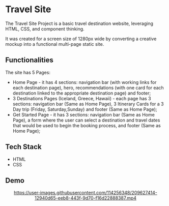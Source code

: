 # Travel Site
The Travel Site Project is a basic travel destination website, leveraging HTML, CSS, and component thinking.

It was created for a screen size of 1280px wide by converting a creative mockup into a functional multi-page static site.

## Functionalities
The site has 5 Pages:

* Home Page - it has 4 sections: navigation bar (with working links for each destination page), hero, recommendations (with one card for each destination linked to the appropriate destination page) and footer;
* 3 Destinations Pages (Iceland, Greece, Hawaii) - each page has 3 sections: navigation bar (Same as Home Page), 3 Itinerary Cards for a 3 Day trip (Friday, Saturday,Sunday) and footer (Same as Home Page);
* Get Started Page - it has 3 sections: navigation bar (Same as Home Page), a form where the user can select a destination and travel dates that would be used to begin the booking process, and footer (Same as Home Page);

## Tech Stack
* HTML
* CSS

## Demo

<div align="center" width="426" >
  




https://user-images.githubusercontent.com/114256348/209627414-12940d65-eeb8-443f-9d70-f16d22888387.mp4




  
  </div>

